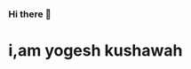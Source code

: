 ### Hi there 👋<h1>i,am yogesh kushawah

<!--
**yogeshmasaistudent/yogeshmasaistudent** is a ✨ _special_ ✨ repository because its `README.md` (this file) appears on your GitHub profile.
Here are some ideas to get you started:
<img>https://c8.alamy.com/zooms/9/d2ee0527a72c4c89b002ee9e1572df8d/2bkc4fh.jpg</img>
- 🔭 I’m currently working on ...
- 🌱 I’m currently learning ...
- 👯 I’m looking to collaborate on ...
- 🤔 I’m looking for help with ...
- 💬 Ask me about ...
- 📫 How to reach me: ...
- 😄 Pronouns: ...
- ⚡ Fun fact: ...
-->
